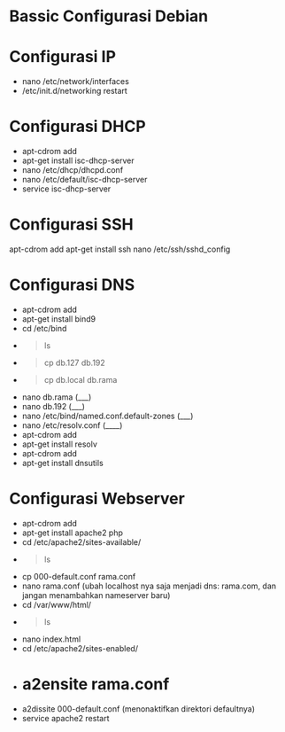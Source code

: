 # Bassic Configurasi Debian

# Configurasi IP
- nano /etc/network/interfaces
- /etc/init.d/networking restart


# Configurasi DHCP
- apt-cdrom add
- apt-get install isc-dhcp-server
- nano /etc/dhcp/dhcpd.conf
- nano /etc/default/isc-dhcp-server
- service isc-dhcp-server


# Configurasi SSH
  apt-cdrom add
    apt-get install ssh
      nano /etc/ssh/sshd_config


# Configurasi DNS
- apt-cdrom add
- apt-get install bind9
- cd /etc/bind
- > ls
- > cp db.127 db.192
- > cp db.local db.rama
- nano db.rama (___)
- nano db.192 (___)
- nano /etc/bind/named.conf.default-zones (___)
- nano /etc/resolv.conf (____)
- apt-cdrom add
- apt-get install resolv
- apt-cdrom add
- apt-get install dnsutils


# Configurasi Webserver
- apt-cdrom add
- apt-get install apache2 php
- cd /etc/apache2/sites-available/
- > ls
- cp 000-default.conf rama.conf
- nano rama.conf (ubah localhost nya saja menjadi dns: rama.com, dan jangan menambahkan nameserver baru)
- cd /var/www/html/
- > ls
- nano index.html
- cd /etc/apache2/sites-enabled/
- # a2ensite rama.conf
- a2dissite 000-default.conf (menonaktifkan direktori defaultnya)
- service apache2 restart
